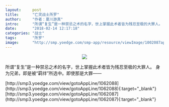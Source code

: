 ```yaml
---
layout:     post
title:      "亡灵战士所罗"
author:     "作者：夏川游真"
intro:      "所谓“复生”是一种禁忌之术的名字，世上掌握此术者皆为残忍至极的大罪人。 身为兄弟，即是被“羁绊”所选中。即使那是大罪——"
date:       "2018-02-14 12:17:18"
categories: "战士"
tags:       "所罗"
image:      "http://smp.yoedge.com/smp-app/resource/viewImage/1002087appline.png"
---
```

<div style="text-align: center">
<p><img src="http://smp.yoedge.com/smp-app/resource/viewImage/1002087appline.png"/></p>
</div>
<p class="post-meta">
<span>所谓“复生”是一种禁忌之术的名字，世上掌握此术者皆为残忍至极的大罪人。 身为兄弟，即是被“羁绊”所选中。即使那是大罪——</span>
</p>
[http://smp3.yoedge.com/view/gotoAppLine/1062088](http://smp3.yoedge.com/view/gotoAppLine/1062088){:target="_blank"}
[http://smp3.yoedge.com/view/gotoAppLine/1062087](http://smp3.yoedge.com/view/gotoAppLine/1062087){:target="_blank"}


